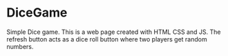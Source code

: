 # DiceGame
Simple Dice game.
This is a web page created with HTML CSS and JS.
The refresh button acts as a dice roll button where two players get random numbers.
